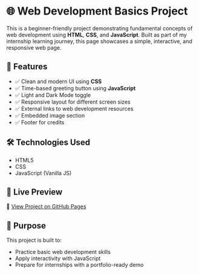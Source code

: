 # 🌐 Web Development Basics Project

This is a beginner-friendly project demonstrating fundamental concepts of web development using **HTML**, **CSS**, and **JavaScript**. Built as part of my internship learning journey, this page showcases a simple, interactive, and responsive web page.

## 🧩 Features
- ✅ Clean and modern UI using **CSS**
- ✅ Time-based greeting button using **JavaScript**
- ✅ Light and Dark Mode toggle
- ✅ Responsive layout for different screen sizes
- ✅ External links to web development resources
- ✅ Embedded image section
- ✅ Footer for credits

## 🛠️ Technologies Used

- HTML5
- CSS
- JavaScript (Vanilla JS)

## 📸 Live Preview

🔗 [View Project on GitHub Pages](https://aparnaB2005.github.io/web-dev-basics-project)

## 📌 Purpose

This project is built to:
- Practice basic web development skills
- Apply interactivity with JavaScript
- Prepare for internships with a portfolio-ready demo

